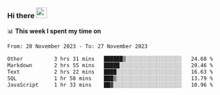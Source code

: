 ### Hi there <a href="https://www.gautamkrishnar.com/"><img src="https://media.giphy.com/media/hvRJCLFzcasrR4ia7z/giphy.gif" width="25px"></a>

📊 **This week I spent my time on**

<!--START_SECTION:waka-->

```txt
From: 20 November 2023 - To: 27 November 2023

Other          3 hrs 31 mins   ██████▒░░░░░░░░░░░░░░░░░░   24.68 %
Markdown       2 hrs 55 mins   █████░░░░░░░░░░░░░░░░░░░░   20.46 %
Text           2 hrs 22 mins   ████░░░░░░░░░░░░░░░░░░░░░   16.63 %
SQL            1 hr 58 mins    ███▒░░░░░░░░░░░░░░░░░░░░░   13.79 %
JavaScript     1 hr 33 mins    ██▓░░░░░░░░░░░░░░░░░░░░░░   10.96 %
```

<!--END_SECTION:waka-->
